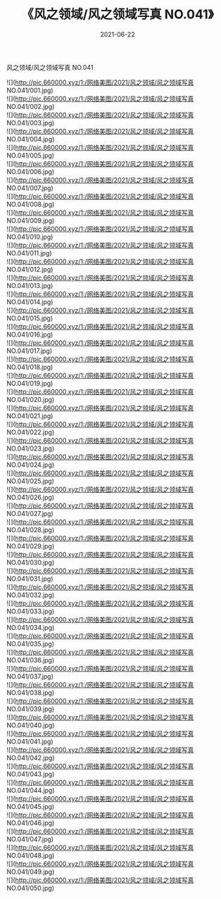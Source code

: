 ﻿---
layout: post
title:  《风之领域/风之领域写真 NO.041》
date:   2021-06-22
img: http://pic.660000.xyz/1:/网络美图/2021/风之领域/风之领域写真 NO.041/000.jpg
categories: [美女, 清纯, 唯美]
---

风之领域/风之领域写真 NO.041

 ![](http://pic.660000.xyz/1:/网络美图/2021/风之领域/风之领域写真 NO.041/001.jpg) <br>![](http://pic.660000.xyz/1:/网络美图/2021/风之领域/风之领域写真 NO.041/002.jpg) <br>![](http://pic.660000.xyz/1:/网络美图/2021/风之领域/风之领域写真 NO.041/003.jpg) <br>![](http://pic.660000.xyz/1:/网络美图/2021/风之领域/风之领域写真 NO.041/004.jpg) <br>![](http://pic.660000.xyz/1:/网络美图/2021/风之领域/风之领域写真 NO.041/005.jpg) <br>![](http://pic.660000.xyz/1:/网络美图/2021/风之领域/风之领域写真 NO.041/006.jpg) <br>![](http://pic.660000.xyz/1:/网络美图/2021/风之领域/风之领域写真 NO.041/007.jpg) <br>![](http://pic.660000.xyz/1:/网络美图/2021/风之领域/风之领域写真 NO.041/008.jpg) <br>![](http://pic.660000.xyz/1:/网络美图/2021/风之领域/风之领域写真 NO.041/009.jpg) <br>![](http://pic.660000.xyz/1:/网络美图/2021/风之领域/风之领域写真 NO.041/010.jpg) <br>![](http://pic.660000.xyz/1:/网络美图/2021/风之领域/风之领域写真 NO.041/011.jpg) <br>![](http://pic.660000.xyz/1:/网络美图/2021/风之领域/风之领域写真 NO.041/012.jpg) <br>![](http://pic.660000.xyz/1:/网络美图/2021/风之领域/风之领域写真 NO.041/013.jpg) <br>![](http://pic.660000.xyz/1:/网络美图/2021/风之领域/风之领域写真 NO.041/014.jpg) <br>![](http://pic.660000.xyz/1:/网络美图/2021/风之领域/风之领域写真 NO.041/015.jpg) <br>![](http://pic.660000.xyz/1:/网络美图/2021/风之领域/风之领域写真 NO.041/016.jpg) <br>![](http://pic.660000.xyz/1:/网络美图/2021/风之领域/风之领域写真 NO.041/017.jpg) <br>![](http://pic.660000.xyz/1:/网络美图/2021/风之领域/风之领域写真 NO.041/018.jpg) <br>![](http://pic.660000.xyz/1:/网络美图/2021/风之领域/风之领域写真 NO.041/019.jpg) <br>![](http://pic.660000.xyz/1:/网络美图/2021/风之领域/风之领域写真 NO.041/020.jpg) <br>![](http://pic.660000.xyz/1:/网络美图/2021/风之领域/风之领域写真 NO.041/021.jpg) <br>![](http://pic.660000.xyz/1:/网络美图/2021/风之领域/风之领域写真 NO.041/022.jpg) <br>![](http://pic.660000.xyz/1:/网络美图/2021/风之领域/风之领域写真 NO.041/023.jpg) <br>![](http://pic.660000.xyz/1:/网络美图/2021/风之领域/风之领域写真 NO.041/024.jpg) <br>![](http://pic.660000.xyz/1:/网络美图/2021/风之领域/风之领域写真 NO.041/025.jpg) <br>![](http://pic.660000.xyz/1:/网络美图/2021/风之领域/风之领域写真 NO.041/026.jpg) <br>![](http://pic.660000.xyz/1:/网络美图/2021/风之领域/风之领域写真 NO.041/027.jpg) <br>![](http://pic.660000.xyz/1:/网络美图/2021/风之领域/风之领域写真 NO.041/028.jpg) <br>![](http://pic.660000.xyz/1:/网络美图/2021/风之领域/风之领域写真 NO.041/029.jpg) <br>![](http://pic.660000.xyz/1:/网络美图/2021/风之领域/风之领域写真 NO.041/030.jpg) <br>![](http://pic.660000.xyz/1:/网络美图/2021/风之领域/风之领域写真 NO.041/031.jpg) <br>![](http://pic.660000.xyz/1:/网络美图/2021/风之领域/风之领域写真 NO.041/032.jpg) <br>![](http://pic.660000.xyz/1:/网络美图/2021/风之领域/风之领域写真 NO.041/033.jpg) <br>![](http://pic.660000.xyz/1:/网络美图/2021/风之领域/风之领域写真 NO.041/034.jpg) <br>![](http://pic.660000.xyz/1:/网络美图/2021/风之领域/风之领域写真 NO.041/035.jpg) <br>![](http://pic.660000.xyz/1:/网络美图/2021/风之领域/风之领域写真 NO.041/036.jpg) <br>![](http://pic.660000.xyz/1:/网络美图/2021/风之领域/风之领域写真 NO.041/037.jpg) <br>![](http://pic.660000.xyz/1:/网络美图/2021/风之领域/风之领域写真 NO.041/038.jpg) <br>![](http://pic.660000.xyz/1:/网络美图/2021/风之领域/风之领域写真 NO.041/039.jpg) <br>![](http://pic.660000.xyz/1:/网络美图/2021/风之领域/风之领域写真 NO.041/040.jpg) <br>![](http://pic.660000.xyz/1:/网络美图/2021/风之领域/风之领域写真 NO.041/041.jpg) <br>![](http://pic.660000.xyz/1:/网络美图/2021/风之领域/风之领域写真 NO.041/042.jpg) <br>![](http://pic.660000.xyz/1:/网络美图/2021/风之领域/风之领域写真 NO.041/043.jpg) <br>![](http://pic.660000.xyz/1:/网络美图/2021/风之领域/风之领域写真 NO.041/044.jpg) <br>![](http://pic.660000.xyz/1:/网络美图/2021/风之领域/风之领域写真 NO.041/045.jpg) <br>![](http://pic.660000.xyz/1:/网络美图/2021/风之领域/风之领域写真 NO.041/046.jpg) <br>![](http://pic.660000.xyz/1:/网络美图/2021/风之领域/风之领域写真 NO.041/047.jpg) <br>![](http://pic.660000.xyz/1:/网络美图/2021/风之领域/风之领域写真 NO.041/048.jpg) <br>![](http://pic.660000.xyz/1:/网络美图/2021/风之领域/风之领域写真 NO.041/049.jpg) <br>![](http://pic.660000.xyz/1:/网络美图/2021/风之领域/风之领域写真 NO.041/050.jpg) <br>